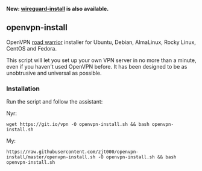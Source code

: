 **New: [wireguard-install](https://github.com/Nyr/wireguard-install) is also available.**

## openvpn-install
OpenVPN [road warrior](http://en.wikipedia.org/wiki/Road_warrior_%28computing%29) installer for Ubuntu, Debian, AlmaLinux, Rocky Linux, CentOS and Fedora.

This script will let you set up your own VPN server in no more than a minute, even if you haven't used OpenVPN before. It has been designed to be as unobtrusive and universal as possible.

### Installation
Run the script and follow the assistant:

Nyr:

`wget https://git.io/vpn -O openvpn-install.sh && bash openvpn-install.sh`

My:

`https://raw.githubusercontent.com/zjt000/openvpn-install/master/openvpn-install.sh -O openvpn-install.sh && bash openvpn-install.sh`
